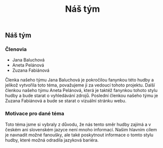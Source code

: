 ﻿---
layout: post
title: "Náš tým"
---

## Náš tým

### Členovia

- Jana Baluchová
- Aneta Pelánová
- Zuzana Fabiánová

Členka našeho týmu Jana Baluchová je pokročilou fanynkou této hudby a jelikož vytvořila toto téma, považujeme ji za vedoucí tohoto projektu. Další členkou našeho týmu Aneta Pelánová, která je taktéž fanynkou tohoto stylu hudby a bude starat o vyhledávání zdrojů. Poslední členkou našeho týmu je Zuzana Fabiánová a bude se starat o vizuální stránku webu.

### Motivace pro dané téma

Toto téma jsme si vybraly z důvodu, že nás tento směr hudby zajímá a v českém ani slovenském jazyce není mnoho informací. Našim hlavním cílem je navnadit možné fanoušky, ale také poskytnout informace o tomto stylu hudby, které možná odradila jazyková bariéra.
